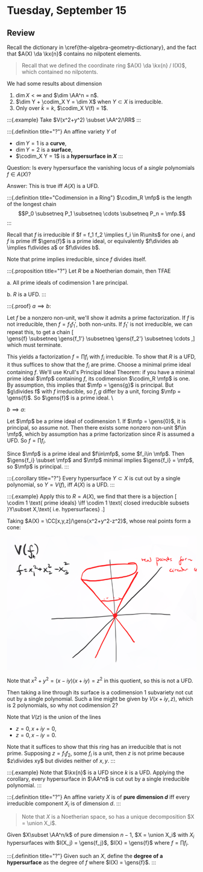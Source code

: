 # Tuesday, September 15

## Review

Recall the dictionary in \cref{the-algebra-geometry-dictionary}, and the fact that $A(X) \da \kx{n}$ contains no nilpotent elements.

> Recall that we defined the coordinate ring $A(X) \da \kx{n} / I(X)$, which contained no nilpotents.


We had some results about dimension

1. $\dim X<\infty$ and $\dim \AA^n = n$.
2. $\dim Y + \codim_X Y = \dim X$ when $Y\subset X$ is irreducible.
3. Only over $\bar k = k$, $\codim_X V(f) = 1$.

:::{.example}
Take $V(x^2+y^2) \subset \AA^2/\RR$
:::


:::{.definition title="?"}
An affine variety $Y$ of

- $\dim Y = 1$ is a **curve**,
- $\dim Y = 2$ is a **surface**,
- $\codim_X Y = 1$ is a **hypersurface in $X$**
:::

Question:
Is every hypersurface the vanishing locus of a *single* polynomials $f\in A(X)$?

Answer:
This is true iff $A(X)$ is a UFD.


:::{.definition title="Codimension in a Ring"}
$\codim_R \mfp$ is the length of the longest chain 
$$P_0 \subsetneq P_1 \subsetneq \cdots \subsetneq P_n = \mfp.$$
:::

Recall that $f$ is irreducible if $f = f_1 f_2 \implies f_i \in R\units$ for one $i$, and $f$ is prime iff $\gens{f}$ is a prime ideal, or equivalently $f\divides ab \implies f\divides a$ or $f\divides b$.

Note that prime implies irreducible, since $f$ divides itself.

:::{.proposition title="?"}
Let $R$ be a Noetherian domain, then TFAE

a. All prime ideals of codimension 1 are principal.

b. $R$ is a UFD. 
:::


:::{.proof}
$a\implies b$:

Let $f$ be a nonzero non-unit, we'll show it admits a prime factorization.
If $f$ is not irreducible, then $f = f_1 f_1'$, both non-units.
If $f_1'$ is not irreducible, we can repeat this, to get a chain
\[  
\gens{f} \subsetneq \gens{f_1'} \subsetneq \gens{f_2'} \subsetneq \cdots
,\]
which must terminate.

This yields a factorization $f = \prod f_i$ with $f_i$ irreducible.
To show that $R$ is a UFD, it thus suffices to show that the $f_i$ are prime.
Choose a minimal prime ideal containing $f$.
We'll use Krull's Principal Ideal Theorem: if you have a minimal prime ideal $\mfp$ containing $f$, its codimension $\codim_R \mfp$ is one.
By assumption, this implies that $\mfp = \gens{g}$ is principal.
But $g\divides f$ with $f$ irreducible, so $f,g$ differ by a unit, forcing $\mfp = \gens{f}$.
So $\gens{f}$ is a prime ideal.
\

$b\implies a$: 

Let $\mfp$ be a prime ideal of codimension 1.
If $\mfp = \gens{0}$, it is principal, so assume not.
Then there exists some nonzero non-unit $f\in \mfp$, which by assumption has a prime factorization since $R$ is assumed a UFD.
So $f=\prod f_i$.

Since $\mfp$ is a prime ideal and $f\in\mfp$, some $f_i\in \mfp$.
Then $\gens{f_i} \subset \mfp$ and $\mfp$ minimal implies $\gens{f_i} = \mfp$, so $\mfp$ is principal.
:::

:::{.corollary title="?"}
Every hypersurface $Y\subset X$ is cut out by a single polynomial, so $Y=V(f)$, iff $A(X)$ is a UFD.
:::


:::{.example}
Apply this to $R=A(X)$, we find that there is a bijection
\[  
\codim 1 \text{ prime ideals}
\iff 
\codim 1 \text{ closed irreducible subsets }Y\subset X,\text{ i.e. hypersurfaces}
.\]

Taking $A(X) = \CC[x,y,z]/\gens{x^2+y^2-z^2}$, whose real points form a cone:

![Image](figures/image_2020-09-15-10-26-24.png)

Note that $x^2 + y^2 = (x-iy)(x+iy) = z^2$ in this quotient, so this is not a UFD.

Then taking a line through its surface is a codimension 1 subvariety not cut out by a single polynomial.
Such a line might be given by $V(x + iy, z)$, which is 2 polynomials, so why not codimension 2?

Note that $V(z)$ is the union of the lines

- $z = 0, x + iy= 0$,
- $z=0, x - iy = 0$.


Note that it suffices to show that this ring has an irreducible that is not prime.
Supposing $z = f_1 f_2$, some $f_i$ is a unit, then $z$ is not prime because $z\divides xy$ but divides neither of $x,y$.
:::


:::{.example}
Note that $\kx{n}$ is a UFD since $k$ is a UFD.
Applying the corollary, every hypersurface in $\AA^n$ is cut out by a single irreducible polynomial.
:::

:::{.definition title="?"}
An affine variety $X$ is of **pure dimension $d$** iff every irreducible component $X_i$ is of dimension $d$.
:::

> Note that $X$ is a Noetherian space, so has a unique decomposition $X = \union X_i$.

Given $X\subset \AA^n/k$ of pure dimension $n-1$, $X = \union X_i$ with $X_i$ hypersurfaces with $I(X_j) = \gens{f_j}$, $I(X) = \gens{f}$ where $f = \prod f_i$.

:::{.definition title="?"}
Given such an $X$, define the **degree of a hypersurface** as the degree of $f$ where $I(X) = \gens{f}$.
:::

